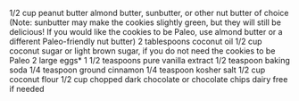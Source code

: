1/2 cup peanut butter  almond butter, sunbutter, or other nut butter of choice (Note: sunbutter may make the cookies slightly green, but they will still be delicious! If you would like the cookies to be Paleo, use almond butter or a different Paleo-friendly nut butter)
2 tablespoons  coconut oil
1/2 cup  coconut sugar  or light brown sugar, if you do not need the cookies to be Paleo
2 large eggs*
1 1/2 teaspoons pure vanilla extract
1/2 teaspoon baking soda
1/4 teaspoon ground cinnamon
1/4 teaspoon kosher salt
1/2 cup  coconut flour
1/2 cup chopped dark chocolate or chocolate chips dairy free if needed
